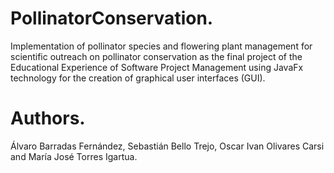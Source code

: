 # PollinatorConservation.
Implementation of pollinator species and flowering plant management for scientific outreach on pollinator conservation as the final project of the Educational Experience of Software Project Management using JavaFx technology for the creation of graphical user interfaces (GUI).
# Authors.
Álvaro Barradas Fernández, Sebastián Bello Trejo, Oscar Ivan Olivares Carsi and María José Torres Igartua.
